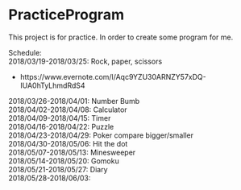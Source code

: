 # PracticeProgram

This project is for practice. In order to create some program for me.</br>

Schedule:</br>
2018/03/19-2018/03/25: Rock, paper, scissors</br>
<ul><li>https://www.evernote.com/l/Aqc9YZU30ARNZY57xDQ-IUA0hTyLhmdRdS4</li></ul>
2018/03/26-2018/04/01: Number Bumb</br>
2018/04/02-2018/04/08: Calculator</br>
2018/04/09-2018/04/15: Timer</br>
2018/04/16-2018/04/22: Puzzle</br>
2018/04/23-2018/04/29: Poker compare bigger/smaller</br>
2018/04/30-2018/05/06: Hit the dot</br>
2018/05/07-2018/05/13: Minesweeper</br>
2018/05/14-2018/05/20: Gomoku</br>
2018/05/21-2018/05/27: Diary</br>
2018/05/28-2018/06/03: </br>
</br>
